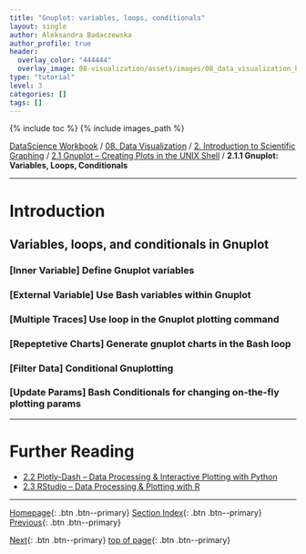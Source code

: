```yaml
---
title: "Gnuplot: variables, loops, conditionals"
layout: single
author: Aleksandra Badaczewska
author_profile: true
header:
  overlay_color: "444444"
  overlay_image: 08-visualization/assets/images/08_data_visualization_banner.png
type: "tutorial"
level: 3
categories: []
tags: []
---
```


{% include toc %}
{% include images_path %}

[DataScience Workbook](https://datascience.101workbook.org/) / [08. Data Visualization](../../00-DataVisualization-LandingPage.md) / [2. Introduction to Scientific Graphing](../01-introduction-to-scientific-graphing.md) / [2.1 Gnuplot – Creating Plots in the UNIX Shell](01-gnuplot-basics.md) / **2.1.1 Gnuplot: Variables, Loops, Conditionals**

---


# Introduction

## Variables, loops, and conditionals in Gnuplot

### **[Inner Variable]** Define Gnuplot variables

### **[External Variable]** Use Bash variables within Gnuplot

### **[Multiple Traces]** Use loop in the Gnuplot plotting command

### **[Repeptetive Charts]** Generate gnuplot charts in the Bash loop

### **[Filter Data]** Conditional Gnuplotting

### **[Update Params]** Bash Conditionals for changing on-the-fly plotting params



___
# Further Reading
<!--
* [2.1.2 Gnuplot: Create Filled Curves](03-gnuplot-examples-filled_curves)
-->
* [2.2 Plotly-Dash – Data Processing & Interactive Plotting with Python](../02-PYTHON/01-interactive-graphing-with-python)
* [2.3 RStudio – Data Processing & Plotting with R](../03-R/01-graphing-with-rstudio)

___

[Homepage](../../../index.md){: .btn  .btn--primary}
[Section Index](../../00-DataVisualization-LandingPage){: .btn  .btn--primary}
[Previous](../01-introduction-to-scientific-graphing){: .btn  .btn--primary}
<!-- [Next](03-gnuplot-examples-filled_curves){: .btn  .btn--primary} -->
[Next](../02-PYTHON/01-interactive-graphing-with-python){: .btn  .btn--primary}
[top of page](#introduction){: .btn  .btn--primary}

